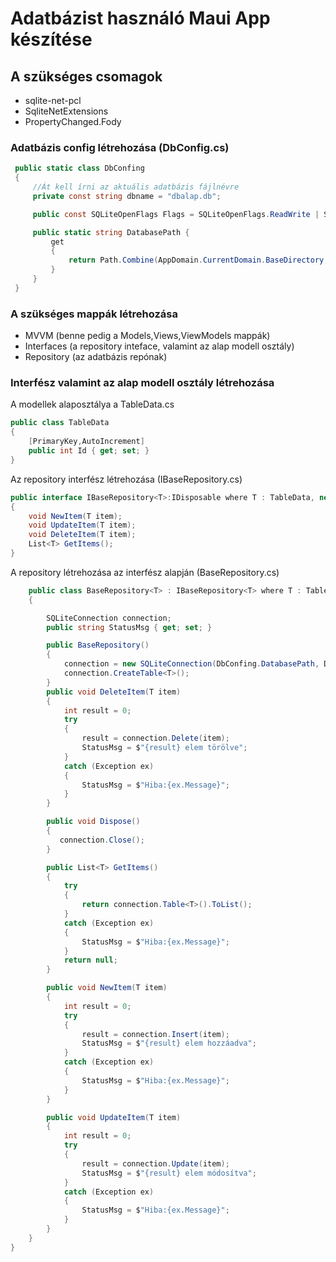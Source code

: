 # Adatbázist használó Maui App készítése

## A szükséges csomagok
- sqlite-net-pcl
- SqliteNetExtensions
- PropertyChanged.Fody

### Adatbázis config létrehozása (DbConfig.cs)

```c#
 public static class DbConfing
 {
     //Át kell írni az aktuális adatbázis fájlnévre
     private const string dbname = "dbalap.db";

     public const SQLiteOpenFlags Flags = SQLiteOpenFlags.ReadWrite | SQLiteOpenFlags.Create|SQLiteOpenFlags.SharedCache;

     public static string DatabasePath {
         get
         {
             return Path.Combine(AppDomain.CurrentDomain.BaseDirectory, dbname);
         }
     }
 }
```
### A szükséges mappák létrehozása
 - MVVM (benne pedig a Models,Views,ViewModels mappák)
 - Interfaces (a repository inteface, valamint az alap modell osztály)
 - Repository (az adatbázis repónak)

### Interfész valamint az alap modell osztály létrehozása

A modellek alaposztálya a TableData.cs

```C#
public class TableData
{
    [PrimaryKey,AutoIncrement]
    public int Id { get; set; }
}
```
Az repository interfész létrehozása (IBaseRepository.cs)

```C#
public interface IBaseRepository<T>:IDisposable where T : TableData, new()
{
    void NewItem(T item);
    void UpdateItem(T item);
    void DeleteItem(T item);
    List<T> GetItems();
}
```
A repository létrehozása az interfész alapján (BaseRepository.cs)

```C#
    public class BaseRepository<T> : IBaseRepository<T> where T : TableData, new()
    {

        SQLiteConnection connection;
        public string StatusMsg { get; set; }

        public BaseRepository()
        {
            connection = new SQLiteConnection(DbConfing.DatabasePath, DbConfing.Flags);
            connection.CreateTable<T>();
        }
        public void DeleteItem(T item)
        {
            int result = 0;
            try
            {
                result = connection.Delete(item);
                StatusMsg = $"{result} elem törölve";
            }
            catch (Exception ex)
            {
                StatusMsg = $"Hiba:{ex.Message}";                
            }
        }

        public void Dispose()
        {
           connection.Close();
        }

        public List<T> GetItems()
        {
            try
            {
                return connection.Table<T>().ToList();
            }
            catch (Exception ex)
            {
                StatusMsg = $"Hiba:{ex.Message}";
            }
            return null;
        }

        public void NewItem(T item)
        {
            int result = 0;
            try
            {
                result = connection.Insert(item);
                StatusMsg = $"{result} elem hozzáadva";
            }
            catch (Exception ex)
            {
                StatusMsg = $"Hiba:{ex.Message}";
            }
        }

        public void UpdateItem(T item)
        {
            int result = 0;
            try
            {
                result = connection.Update(item);
                StatusMsg = $"{result} elem módosítva";
            }
            catch (Exception ex)
            {
                StatusMsg = $"Hiba:{ex.Message}";
            }
        }
    }
}
```
